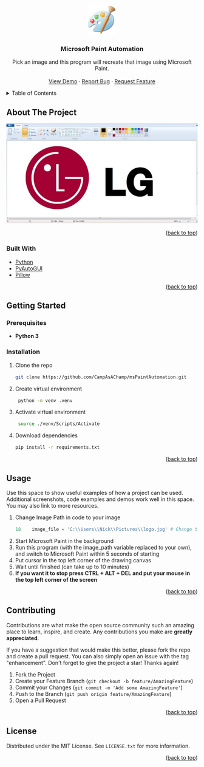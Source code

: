 <div id="top"></div>

<!-- PROJECT LOGO -->
<br />
<div align="center">
  <a href="https://github.com/CampAsAChamp/msPaintAutomation">
    <img src="images/logo.png" alt="Logo" width="80" height="80">
  </a>

<h3 align="center">Microsoft Paint Automation</h3>

  <p align="center">
    Pick an image and this program will recreate that image using Microsoft Paint.
    <br />
    <br />
    <a href="https://github.com/CampAsAChamp/msPaintAutomation">View Demo</a>
    ·
    <a href="https://github.com/CampAsAChamp/msPaintAutomation/issues">Report Bug</a>
    ·
    <a href="https://github.com/CampAsAChamp/msPaintAutomation/issues">Request Feature</a>
  </p>
</div>



<!-- TABLE OF CONTENTS -->
<details>
  <summary>Table of Contents</summary>
  <ol>
    <li>
      <a href="#about-the-project">About The Project</a>
      <ul>
        <li><a href="#built-with">Built With</a></li>
      </ul>
    </li>
    <li>
      <a href="#getting-started">Getting Started</a>
      <ul>
        <li><a href="#prerequisites">Prerequisites</a></li>
        <li><a href="#installation">Installation</a></li>
      </ul>
    </li>
    <li><a href="#usage">Usage</a></li>
    <li><a href="#contributing">Contributing</a></li>
    <li><a href="#license">License</a></li>
  </ol>
</details>



<!-- ABOUT THE PROJECT -->
## About The Project

[![Product Name Screen Shot][product-screenshot]](https://example.com)

<p align="right">(<a href="#top">back to top</a>)</p>



### Built With

* [Python](https://nextjs.org/)
* [PyAutoGUI](https://pyautogui.readthedocs.io/en/latest/)
* [Pillow](https://pillow.readthedocs.io/en/stable/)

<p align="right">(<a href="#top">back to top</a>)</p>



<!-- GETTING STARTED -->
## Getting Started

### Prerequisites

* **Python 3**


### Installation

1. Clone the repo
   ```sh
   git clone https://github.com/CampAsAChamp/msPaintAutomation.git
   ```
2. Create virtual environment
   ```sh
    python -m venv .venv 
   ```
3. Activate virtual environment
   ```sh
    source ./venv/Scripts/Activate
   ```
4. Download dependencies
   ```sh
   pip install -r requirements.txt
   ```



<p align="right">(<a href="#top">back to top</a>)</p>



<!-- USAGE EXAMPLES -->
## Usage

Use this space to show useful examples of how a project can be used. Additional screenshots, code examples and demos work well in this space. You may also link to more resources.

1. Change Image Path in code to your image
   ```python
   18    image_file = 'C:\\Users\\Nick\\Pictures\\logo.jpg' # Change the path to the path to your image
   ```
2. Start Microsoft Paint in the background
3. Run this program (with the image_path variable replaced to your own), and switch to Microsoft Paint within 5 seconds of starting
4. Put cursor in the top left corner of the drawing canvas
5. Wait until finished (can take up to 10 minutes)
6. **If you want it to stop press CTRL + ALT + DEL and put your mouse in the top left corner of the screen**

<p align="right">(<a href="#top">back to top</a>)</p>


<!-- CONTRIBUTING -->
## Contributing

Contributions are what make the open source community such an amazing place to learn, inspire, and create. Any contributions you make are **greatly appreciated**.

If you have a suggestion that would make this better, please fork the repo and create a pull request. You can also simply open an issue with the tag "enhancement".
Don't forget to give the project a star! Thanks again!

1. Fork the Project
2. Create your Feature Branch (`git checkout -b feature/AmazingFeature`)
3. Commit your Changes (`git commit -m 'Add some AmazingFeature'`)
4. Push to the Branch (`git push origin feature/AmazingFeature`)
5. Open a Pull Request

<p align="right">(<a href="#top">back to top</a>)</p>



<!-- LICENSE -->
## License

Distributed under the MIT License. See `LICENSE.txt` for more information.

<p align="right">(<a href="#top">back to top</a>)</p>



<!-- MARKDOWN LINKS & IMAGES -->
<!-- https://www.markdownguide.org/basic-syntax/#reference-style-links -->
[contributors-shield]: https://img.shields.io/github/contributors/CampAsAChamp/msPaintAutomation.svg?style=for-the-badge
[contributors-url]: https://github.com/CampAsAChamp/msPaintAutomation/graphs/contributors
[forks-shield]: https://img.shields.io/github/forks/CampAsAChamp/msPaintAutomation.svg?style=for-the-badge
[forks-url]: https://github.com/CampAsAChamp/msPaintAutomation/network/members
[stars-shield]: https://img.shields.io/github/stars/CampAsAChamp/msPaintAutomation.svg?style=for-the-badge
[stars-url]: https://github.com/CampAsAChamp/msPaintAutomation/stargazers
[issues-shield]: https://img.shields.io/github/issues/CampAsAChamp/msPaintAutomation.svg?style=for-the-badge
[issues-url]: https://github.com/CampAsAChamp/msPaintAutomation/issues
[license-shield]: https://img.shields.io/github/license/CampAsAChamp/msPaintAutomation.svg?style=for-the-badge
[license-url]: https://github.com/CampAsAChamp/msPaintAutomation/blob/master/LICENSE.txt
[linkedin-shield]: https://img.shields.io/badge/-LinkedIn-black.svg?style=for-the-badge&logo=linkedin&colorB=555
[product-screenshot]: images/screenshot.png
